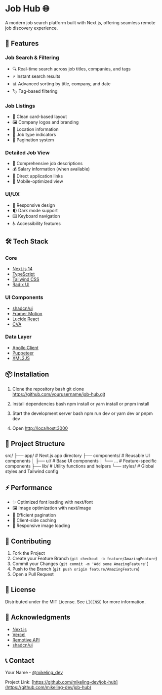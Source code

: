 # Job Hub 🌐

A modern job search platform built with Next.js, offering seamless remote job discovery experience.

## 🚀 Features

### Job Search & Filtering

- 🔍 Real-time search across job titles, companies, and tags
- ⚡ Instant search results
- 📊 Advanced sorting by title, company, and date
- 🏷️ Tag-based filtering

### Job Listings

- 🎴 Clean card-based layout
- 🖼️ Company logos and branding
- 📍 Location information
- 💼 Job type indicators
- 📑 Pagination system

### Detailed Job View

- 📝 Comprehensive job descriptions
- 💰 Salary information (when available)
- 🔗 Direct application links
- 📱 Mobile-optimized view

### UI/UX

- 📱 Responsive design
- 🌓 Dark mode support
- ⌨️ Keyboard navigation
- ♿ Accessibility features

## 🛠️ Tech Stack

### Core

- [Next.js 14](https://nextjs.org/)
- [TypeScript](https://www.typescriptlang.org/)
- [Tailwind CSS](https://tailwindcss.com/)
- [Radix UI](https://www.radix-ui.com/)

### UI Components

- [shadcn/ui](https://ui.shadcn.com/)
- [Framer Motion](https://www.framer.com/motion/)
- [Lucide React](https://lucide.dev/)
- [CVA](https://cva.style/docs)

### Data Layer

- [Apollo Client](https://www.apollographql.com/docs/react/)
- [Puppeteer](https://pptr.dev/)
- [XML2JS](https://github.com/Leonidas-from-XIV/node-xml2js)

## 📦 Installation

1. Clone the repository
   bash
   git clone https://github.com/yourusername/job-hub.git

2. Install dependencies
   bash
   npm install
   or
   yarn install
   or
   pnpm install

3. Start the development server
   bash
   npm run dev
   or
   yarn dev
   or
   pnpm dev

4. Open [http://localhost:3000](http://localhost:3000)

## 📁 Project Structure

src/
├── app/ # Next.js app directory
├── components/ # Reusable UI components
│ ├── ui/ # Base UI components
│ └── ... # Feature-specific components
├── lib/ # Utility functions and helpers
└── styles/ # Global styles and Tailwind config

## ⚡ Performance

- ✨ Optimized font loading with next/font
- 🖼️ Image optimization with next/image
- 📑 Efficient pagination
- 💾 Client-side caching
- 📱 Responsive image loading

## 🤝 Contributing

1. Fork the Project
2. Create your Feature Branch (`git checkout -b feature/AmazingFeature`)
3. Commit your Changes (`git commit -m 'Add some AmazingFeature'`)
4. Push to the Branch (`git push origin feature/AmazingFeature`)
5. Open a Pull Request

## 📄 License

Distributed under the MIT License. See `LICENSE` for more information.

## 🙏 Acknowledgments

- [Next.js](https://nextjs.org/)
- [Vercel](https://vercel.com/)
- [Remotive API](https://remotive.com/api/remote-jobs)
- [shadcn/ui](https://ui.shadcn.com/)

## 📞 Contact

Your Name - [@mikeling_dev](https://x.com/mikeling_dev)

Project Link: [https://github.com/mikeling-dev/job-hub](https://github.com/mikeling-dev/job-hub)

